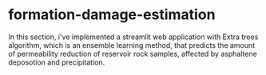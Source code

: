 # formation-damage-estimation
In this section, i've implemented a streamlit web application with Extra trees algorithm, which is an ensemble learning method, that predicts the amount of permeability reduction of reservoir rock samples, affected by asphaltene deposotion and precipitation.
